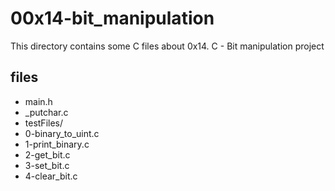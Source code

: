 # 00x14-bit_manipulation

This directory contains some C files about 0x14. C - Bit manipulation project

## files

* main.h
* \_putchar.c
* testFiles/
* 0-binary_to_uint.c
* 1-print_binary.c
* 2-get_bit.c
* 3-set_bit.c
* 4-clear_bit.c
